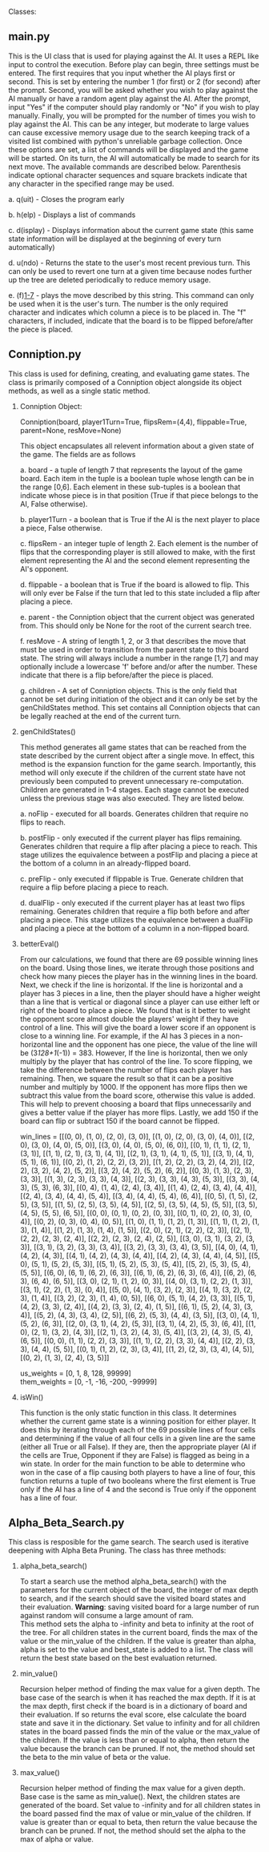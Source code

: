 Classes:
  ## main.py ##
  
  This is the UI class that is used for playing against the AI. It uses a REPL like input to control
  the execution. Before play can begin, three settings must be entered. The first requires that you
  input whether the AI plays first or second. This is set by entering the number 1 (for first) or 2
  (for second) after the prompt. Second, you will be asked whether you wish to play against the AI
  manually or have a random agent play against the AI. After the prompt, input "Yes" if the computer
  should play randomly or "No" if you wish to play manually. Finally, you will be prompted for the
  number of times you wish to play against the AI. This can be any integer, but moderate to large
  values can cause excessive memory usage due to the search keeping track of a visited list combined
  with python's unreliable garbage collection. Once these options are set, a list of commands will
  be displayed and the game will be started. On its turn, the AI will automatically be made to
  search for its next move. The available commands are described below. Parenthesis indicate
  optional character sequences and square brackets indicate that any character in the specified
  range may be used.

  a. q(uit)      - Closes the program early

  b. h(elp)      - Displays a list of commands

  c. d(isplay)   - Displays information about the current game state (this same state information
                   will be displayed at the beginning of every turn automatically)

  d. u(ndo)      - Returns the state to the user's most recent previous turn. This can only be used
                   to revert one turn at a given time because nodes further up the tree are deleted
                   periodically to reduce memory usage.

  e. (f)[1-7](f) - plays the move described by this string. This command can only be used when it is
                   the user's turn. The number is the only required character and indicates which
                   column a piece is to be placed in. The "f" characters, if included, indicate that
                   the board is to be flipped before/after the piece is placed.

  ## Conniption.py ##
  
  This class is used for defining, creating, and evaluating game states. The class is primarily composed of a Conniption object alongside its object methods, as well as a single static method.

  1.  Conniption Object:

      Conniption(board, player1Turn=True, flipsRem=(4,4), flippable=True, parent=None, resMove=None)
        
        This object encapsulates all relevent information about a given state of the game. The fields are as follows

        a. board - a tuple of length 7 that represents the layout of the game board. Each item in
           the tuple is a boolean tuple whose length can be in the range [0,6]. Each element in
           these sub-tuples is a boolean that indicate whose piece is in that position (True if
           that piece belongs to the AI, False otherwise).

        b. player1Turn - a boolean that is True if the AI is the next player to place a piece,
           False otherwise.

        c. flipsRem - an integer tuple of length 2. Each element is the number of flips that the
           corresponding player is still allowed to make, with the first element representing the
           AI and the second element representing the AI's opponent.

        d. flippable - a boolean that is True if the board is allowed to flip. This will only ever
           be False if the turn that led to this state included a flip after placing a piece.

        e. parent - the Conniption object that the current object was generated from. This should
           only be None for the root of the current search tree.

        f. resMove - A string of length 1, 2, or 3 that describes the move that must be used in
           order to transition from the parent state to this board state. The string will always
           include a number in the range [1,7] and may optionally include a lowercase 'f' before
           and/or after the number. These indicate that there is a flip before/after the piece is
           placed.

        g. children - A set of Conniption objects. This is the only field that cannot be set
           during initiation of the object and it can only be set by the genChildStates method.
           This set contains all Conniption objects that can be legally reached at the end of the
           current turn.

  2.  genChildStates()

        This method generates all game states that can be reached from the state described by the
        current object after a single move. In effect, this method is the expansion function for the
        game search. Importantly, this method will only execute if the children of the current state
        have not previously been computed to prevent unnecessary re-computation. Children are
        generated in 1-4 stages. Each stage cannot be executed unless the previous stage was also
        executed. They are listed below.

        a. noFlip - executed for all boards. Generates children that require no flips to reach.

        b. postFlip - only executed if the current player has flips remaining. Generates children
           that require a flip after placing a piece to reach. This stage utilizes the equivalence
           between a postFlip and placing a piece at the bottom of a column in an already-flipped board.

        c. preFlip - only executed if flippable is True. Generate children that require a flip
           before placing a piece to reach.
             
        d. dualFlip - only executed if the current player has at least two flips remaining.
           Generates children that require a flip both before and after placing a piece. This
           stage utilizes the equivalence between a dualFlip and placing a piece at the bottom of a
           column in a non-flipped board.

  3. betterEval()

  		From our calculations, we found that there are 69 possible winning lines on the board. Using those 
  		lines, we iterate through those positions and check how many pieces the player has in the winning 
  		lines in the board. Next, we check if the line is horizontal. If the line is horizontal and a player 
  		has 3 pieces in a line, then the player should have a higher weight than a line that is vertical or 
  		diagonal since a player can use either left or right of the board to place a piece. We found that is 
  		it better to weight the opponent score almost double the players' weight if they have control of a line. 
  		This will give the board a lower score if an opponent is close to a winning line. For example, if the AI 
  		has 3 pieces in a non-horizontal line and the opponent has one piece, the value of the line will be 
  		(3*128+1*(-1)) = 383. However, If the line is horizontal, then we only multiply by the player that has 
  		control of the line. To score flipping, we take the difference between the number of flips each player 
  		has remaining. Then, we square the result so that it can be a positive number and multiply by 1000. If 
  		the opponent has more flips then we subtract this value from the board score, otherwise this value is added. 
  		This will help to prevent choosing a board that flips unnecessarily and gives a better value if the player 
  		has more flips. Lastly, we add 150 if the board can flip or subtract 150 if the board cannot be flipped.

  		win_lines = [[(0, 0), (1, 0), (2, 0), (3, 0)], [(1, 0), (2, 0), (3, 0), (4, 0)], [(2, 0), (3, 0), (4, 0), (5, 0)], 
			 [(3, 0), (4, 0), (5, 0), (6, 0)], [(0, 1), (1, 1), (2, 1), (3, 1)], [(1, 1), (2, 1), (3, 1), (4, 1)], 
			 [(2, 1), (3, 1), (4, 1), (5, 1)], [(3, 1), (4, 1), (5, 1), (6, 1)], [(0, 2), (1, 2), (2, 2), (3, 2)], 
			 [(1, 2), (2, 2), (3, 2), (4, 2)], [(2, 2), (3, 2), (4, 2), (5, 2)], [(3, 2), (4, 2), (5, 2), (6, 2)], 
			 [(0, 3), (1, 3), (2, 3), (3, 3)], [(1, 3), (2, 3), (3, 3), (4, 3)], [(2, 3), (3, 3), (4, 3), (5, 3)], 
			 [(3, 3), (4, 3), (5, 3), (6, 3)], [(0, 4), (1, 4), (2, 4), (3, 4)], [(1, 4), (2, 4), (3, 4), (4, 4)], 
			 [(2, 4), (3, 4), (4, 4), (5, 4)], [(3, 4), (4, 4), (5, 4), (6, 4)], [(0, 5), (1, 5), (2, 5), (3, 5)], 
			 [(1, 5), (2, 5), (3, 5), (4, 5)], [(2, 5), (3, 5), (4, 5), (5, 5)], [(3, 5), (4, 5), (5, 5), (6, 5)], 
			 [(0, 0), (0, 1), (0, 2), (0, 3)], [(0, 1), (0, 2), (0, 3), (0, 4)], [(0, 2), (0, 3), (0, 4), (0, 5)], 
			 [(1, 0), (1, 1), (1, 2), (1, 3)], [(1, 1), (1, 2), (1, 3), (1, 4)], [(1, 2), (1, 3), (1, 4), (1, 5)], 
			 [(2, 0), (2, 1), (2, 2), (2, 3)], [(2, 1), (2, 2), (2, 3), (2, 4)], [(2, 2), (2, 3), (2, 4), (2, 5)], 
			 [(3, 0), (3, 1), (3, 2), (3, 3)], [(3, 1), (3, 2), (3, 3), (3, 4)], [(3, 2), (3, 3), (3, 4), (3, 5)], 
			 [(4, 0), (4, 1), (4, 2), (4, 3)], [(4, 1), (4, 2), (4, 3), (4, 4)], [(4, 2), (4, 3), (4, 4), (4, 5)], 
			 [(5, 0), (5, 1), (5, 2), (5, 3)], [(5, 1), (5, 2), (5, 3), (5, 4)], [(5, 2), (5, 3), (5, 4), (5, 5)], 
			 [(6, 0), (6, 1), (6, 2), (6, 3)], [(6, 1), (6, 2), (6, 3), (6, 4)], [(6, 2), (6, 3), (6, 4), (6, 5)], 
			 [(3, 0), (2, 1), (1, 2), (0, 3)], [(4, 0), (3, 1), (2, 2), (1, 3)], [(3, 1), (2, 2), (1, 3), (0, 4)], 
			 [(5, 0), (4, 1), (3, 2), (2, 3)], [(4, 1), (3, 2), (2, 3), (1, 4)], [(3, 2), (2, 3), (1, 4), (0, 5)], 
			 [(6, 0), (5, 1), (4, 2), (3, 3)], [(5, 1), (4, 2), (3, 3), (2, 4)], [(4, 2), (3, 3), (2, 4), (1, 5)], 
			 [(6, 1), (5, 2), (4, 3), (3, 4)], [(5, 2), (4, 3), (3, 4), (2, 5)], [(6, 2), (5, 3), (4, 4), (3, 5)], 
			 [(3, 0), (4, 1), (5, 2), (6, 3)], [(2, 0), (3, 1), (4, 2), (5, 3)], [(3, 1), (4, 2), (5, 3), (6, 4)], 
			 [(1, 0), (2, 1), (3, 2), (4, 3)], [(2, 1), (3, 2), (4, 3), (5, 4)], [(3, 2), (4, 3), (5, 4), (6, 5)], 
			 [(0, 0), (1, 1), (2, 2), (3, 3)], [(1, 1), (2, 2), (3, 3), (4, 4)], [(2, 2), (3, 3), (4, 4), (5, 5)], 
			 [(0, 1), (1, 2), (2, 3), (3, 4)], [(1, 2), (2, 3), (3, 4), (4, 5)], [(0, 2), (1, 3), (2, 4), (3, 5)]]

		us_weights   = [0, 1, 8, 128, 99999]  
		them_weights = [0, -1, -16, -200, -99999]

  4. isWin()

        This function is the only static function in this class. It determines whether the current
        game state is a winning position for either player. It does this by iterating through each
        of the 69 possible lines of four cells and determining if the value of all four cells in a
        given line are the same (either all True or all False). If they are, then the appropriate
        player (AI if the cells are True, Opponent if they are False) is flagged as being in a win
        state. In order for the main function to be able to determine who won in the case of a flip
        causing both players to have a line of four, this function returns a tuple of two booleans
        where the first element is True only if the AI has a line of 4 and the second is True only
        if the opponent has a line of four.

  ## Alpha_Beta_Search.py ##

  This class is resposible for the game search.  The search used is iterative deepening with Alpha
  Beta Pruning.  The class has three methods:

  1.  alpha_beta_search()

        To start a search use the method alpha_beta_search() with the parameters for the current
        object of the board, the integer of max depth to search, and if the search should save the
        visited board states and their evaluation.  **Warning**: saving visited board for a large
        number of run against random will consume a large amount of ram.  
        This method sets the alpha to -infinity and beta to infinity at the root of the tree. For
        all children states in the current board, finds the max of the value or the min_value of
        the children. If the value is greater than alpha, alpha is set to the value and best_state
        is added to a list. The class will return the best state based on the best evaluation
        returned. 

  2.  min_value()

        Recursion helper method of finding the max value for a given depth. The base case of the
        search is when it has reached the max depth. If it is at the max depth, first check if the
        board is in a dictionary of board and their evaluation. If so returns the eval score, else
        calculate the board state and save it in the dictionary. Set value to infinity and for all
        children states in the board passed finds the min of the value or the max_value of the
        children.  If the value is less than or equal to alpha, then return the value because the
        branch can be pruned.  If not, the method should set the beta to the min value of beta or
        the value.

  3.  max_value()

        Recursion helper method of finding the max value for a given depth.  Base case is the same
        as min_value(). Next, the children states are generated of the board. Set value to -infinity
        and for all children states in the board passed find the max of value or min_value of the
        children.  If value is greater than or equal to beta, then return the value because the
        branch can be pruned. If not, the method should set the alpha to the max of alpha or value.

